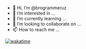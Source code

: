 - 👋 Hi, I’m @brogrammeruz
- 👀 I’m interested in ...
- 🌱 I’m currently learning ...
- 💞️ I’m looking to collaborate on ...
- 📫 How to reach me ...

[![wakatime](https://wakatime.com/badge/user/ff94128f-6c40-47b8-aebf-1f0d4fad7ae3.svg)](https://wakatime.com/@ff94128f-6c40-47b8-aebf-1f0d4fad7ae3)

<!---
brogrammeruz/brogrammeruz is a ✨ special ✨ repository because its `README.md` (this file) appears on your GitHub profile.
You can click the Preview link to take a look at your changes.
--->
